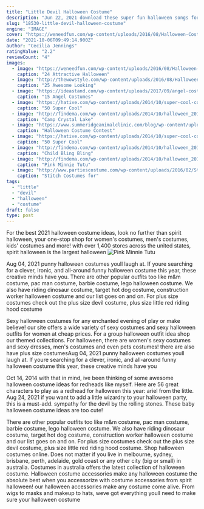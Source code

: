 ```yaml
---
title: "Little Devil Halloween Costume"
description: "Jun 22, 2021 download these super fun halloween songs for your best party yet. Check out our list for everything from classic halloween songs to creepy tunes from your favorite movies and t.V. Shows."
slug: "18530-little-devil-halloween-costume"
engine: "IMAGE"
cover: "https://weneedfun.com/wp-content/uploads/2016/08/Halloween-Costumes-For-Boys-13.jpg"
date: "2021-10-06T09:49:14.900Z"
author: "Cecilia Jennings"
ratingValue: "2.2"
reviewCount: "4"
images:
  - image: "https://weneedfun.com/wp-content/uploads/2016/08/Halloween-Costumes-For-Boys-13.jpg"
    caption: "24 Attractive Halloween"
  - image: "http://thewowstyle.com/wp-content/uploads/2016/08/Halloween-Makeup-Special-Effects.jpg"
    caption: "25 Awesome Looking"
  - image: "https://ideastand.com/wp-content/uploads/2017/09/angel-costume-diy/angel-costume-diy-ideas-tutorials-2.jpg"
    caption: "15 Angel Costumes"
  - image: "https://hative.com/wp-content/uploads/2014/10/super-cool-costume-ideas/1-nightwing-halloween-costume.jpg"
    caption: "50 Super Cool"
  - image: "http://findema.com/wp-content/uploads/2014/10/halloween_20145722.jpg"
    caption: "Camp Crystal Lake"
  - image: "https://www.summeridgeanimalclinic.com/blog/wp-content/uploads/2014/07/Cat-in-Halloween-Costume.jpg"
    caption: "Halloween Costume Contest"
  - image: "https://hative.com/wp-content/uploads/2014/10/super-cool-costume-ideas/16-old-sweater-sock-monkey-costume.jpg"
    caption: "50 Super Cool"
  - image: "http://findema.com/wp-content/uploads/2014/10/halloween_20143318.jpg"
    caption: "Child Bling Bling"
  - image: "http://findema.com/wp-content/uploads/2014/10/halloween_201410667.jpg"
    caption: "Pink Minnie Tutu"
  - image: "http://www.partiescostume.com/wp-content/uploads/2016/02/Stitch-Mascot-Costume.jpg"
    caption: "Stitch Costumes for"
tags:
  - "little"
  - "devil"
  - "halloween"
  - "costume"
draft: false
type: post
---
```


For the best 2021 halloween costume ideas, look no further than spirit halloween, your one-stop shop for women's costumes, men's costumes, kids' costumes and more! with over 1,400 stores across the united states, spirit halloween is the largest halloween
![Pink Minnie Tutu](http://findema.com/wp-content/uploads/2014/10/halloween_201410667.jpg "Pink Minnie Tutu")

Aug 04, 2021 punny halloween costumes youll laugh at. If youre searching for a clever, ironic, and all-around funny halloween costume this year, these creative minds have you. There are other popular outfits too like m&amp;m costume, pac man costume, barbie costume, lego halloween costume. We also have riding dinosaur costume, target hot dog costume, construction worker halloween costume and our list goes on and on. For plus size costumes check out the plus size devil costume, plus size little red riding hood costume
<!--inArticleAds-->

<!--galleryOne-->

Sexy halloween costumes for any enchanted evening of play or make believe! our site offers a wide variety of sexy costumes and sexy halloween outfits for women at cheap prices. For a group halloween outfit idea shop our themed collections. For halloween, there are women's sexy costumes and sexy dresses, men's costumes and even pets costumes! there are also have plus size costumesAug 04, 2021 punny halloween costumes youll laugh at. If youre searching for a clever, ironic, and all-around funny halloween costume this year, these creative minds have you
<!--inArticleAds-->

<!--galleryTwo-->

Oct 14, 2014 with that in mind, ive been thinking of some awesome halloween costume ideas for redheads like myself. Here are 56 great characters to play as a redhead for halloween this year: ariel from the little. Aug 24, 2021 if you want to add a little wizardry to your halloween party, this is a must-add.  sympathy for the devil by the rolling stones. These baby halloween costume ideas are too cute!
<!--galleryThree-->

There are other popular outfits too like m&m costume, pac man costume, barbie costume, lego halloween costume. We also have riding dinosaur costume, target hot dog costume, construction worker halloween costume and our list goes on and on. For plus size costumes check out the plus size devil costume, plus size little red riding hood costume. Shop halloween costumes online. Does not matter if you live in melbourne, sydney, brisbane, perth, adelaide, gold coast or any other city (big or small) in australia. Costumes in australia offers the latest collection of halloween costume. Halloween costume accessories make any halloween costume the absolute best when you accessorize with costume accessories from spirit halloween! our halloween accessories make any costume come alive. From wigs to masks and makeup to hats, weve got everything youll need to make sure your halloween costume